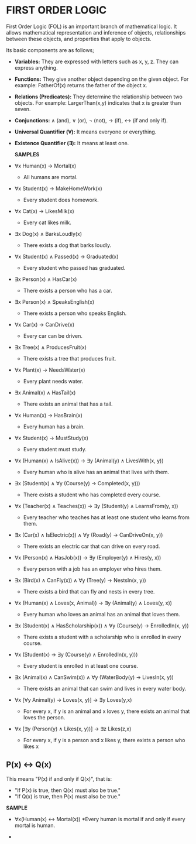 # FIRST ORDER LOGIC

First Order Logic (FOL) is an important branch of mathematical logic. It allows mathematical representation and inference of objects, relationships between these objects, and properties that apply to objects.

Its basic components are as follows;

- **Variables:** They are expressed with letters such as x, y, z. They can express anything.
- **Functions:** They give another object depending on the given object. For example: FatherOf(x) returns the father of the object x.
- **Relations (Predicates):** They determine the relationship between two objects. For example: LargerThan(x,y) indicates that x is greater than seven.
- **Conjunctions:** ∧ (and), ∨ (or), ¬ (not), → (if), ↔ (if and only if).
- **Universal Quantifier (∀):** It means everyone or everything.
- **Existence Quantifier (∃):** It means at least one.

  **SAMPLES**

* ∀x Human(x) → Mortal(x)
  * All humans are mortal.

* ∀x Student(x) → MakeHomeWork(x)
  * Every student does homework.

* ∀x Cat(x) → LikesMilk(x)
  * Every cat likes milk.

* ∃x Dog(x) ∧ BarksLoudly(x)
  * There exists a dog that barks loudly.

* ∀x Student(x) ∧ Passed(x) → Graduated(x)
  * Every student who passed has graduated.

* ∃x Person(x) ∧ HasCar(x)
  * There exists a person who has a car.

* ∃x Person(x) ∧ SpeaksEnglish(x)
  * There exists a person who speaks English.

* ∀x Car(x) → CanDrive(x)
  * Every car can be driven.

* ∃x Tree(x) ∧ ProducesFruit(x)
  * There exists a tree that produces fruit.

* ∀x Plant(x) → NeedsWater(x)
  * Every plant needs water.

* ∃x Animal(x) ∧ HasTail(x)
  * There exists an animal that has a tail.

* ∀x Human(x) → HasBrain(x)
  * Every human has a brain.

* ∀x Student(x) → MustStudy(x)
  * Every student must study.

* ∀x (Human(x) ∧ IsAlive(x)) → ∃y (Animal(y) ∧ LivesWith(x, y))
  * Every human who is alive has an animal that lives with them.

* ∃x (Student(x) ∧ ∀y (Course(y) → Completed(x, y)))
  * There exists a student who has completed every course.

* ∀x (Teacher(x) ∧ Teaches(x)) → ∃y (Student(y) ∧ LearnsFrom(y, x))
  * Every teacher who teaches has at least one student who learns from them.

* ∃x (Car(x) ∧ IsElectric(x)) ∧ ∀y (Road(y) → CanDriveOn(x, y))
  * There exists an electric car that can drive on every road.

* ∀x (Person(x) ∧ HasJob(x)) → ∃y (Employer(y) ∧ Hires(y, x))
  * Every person with a job has an employer who hires them.

* ∃x (Bird(x) ∧ CanFly(x)) ∧ ∀y (Tree(y) → NestsIn(x, y))
  * There exists a bird that can fly and nests in every tree.

* ∀x (Human(x) ∧ Loves(x, Animal)) → ∃y (Animal(y) ∧ Loves(y, x))
  * Every human who loves an animal has an animal that loves them.

* ∃x (Student(x) ∧ HasScholarship(x)) ∧ ∀y (Course(y) → EnrolledIn(x, y))
  * There exists a student with a scholarship who is enrolled in every course.

* ∀x (Student(x) → ∃y (Course(y) ∧ EnrolledIn(x, y)))
  * Every student is enrolled in at least one course.

* ∃x (Animal(x) ∧ CanSwim(x)) ∧ ∀y (WaterBody(y) → LivesIn(x, y))
  * There exists an animal that can swim and lives in every water body.
 
*  ∀x [∀y Animal(y) → Loves(x, y)] → ∃y Loves(y,x)
    * For every x, if y is an animal and x loves y, there exists an animal that loves the person.
      
 * ∀x [∃y (Person(y) ∧ Likes(x, y))] → ∃z Likes(z,x)
    * For every x, if y is a person and x likes y, there exists a person who likes x

## **P(x) ↔ Q(x)**
This means "P(x) if and only if Q(x)", that is:
* "If P(x) is true, then Q(x) must also be true."
* "If Q(x) is true, then P(x) must also be true."

**SAMPLE**

* ∀x(Human(x) ↔ Mortal(x))
  *Every human is mortal if and only if every mortal is human.

*


  

  
